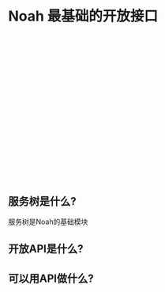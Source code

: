 <div class="span12">
  <div class="hero-unit" style="height: 350px;">
    <div class="center">
      <h1>Noah 最基础的开放接口</h1>
    </div>  
  </div>
  <div class="row">
    <div class="span4">
      <h2>服务树是什么?</h2>
      <p>服务树是Noah的基础模块</p>
    </div>
    <div class="span4">
       <h2>开放API是什么?</h2>
       <p></p>
    </div>
    <div class="span4">
       <h2>可以用API做什么?</h2>
       <p></p>
    </div>
  </div>
</div>
